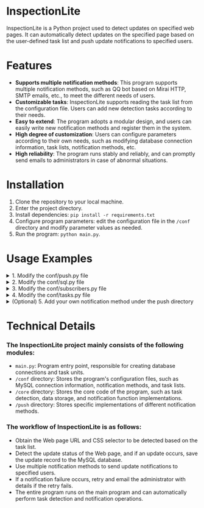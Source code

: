 # InspectionLite
InspectionLite is a Python project used to detect updates on specified web pages. It can automatically detect updates on the specified page based on the user-defined task list and push update notifications to specified users.

# Features
- **Supports multiple notification methods**: This program supports multiple notification methods, such as QQ bot based on Mirai HTTP, SMTP emails, etc., to meet the different needs of users.
- **Customizable tasks**: InspectionLite supports reading the task list from the configuration file. Users can add new detection tasks according to their needs.
- **Easy to extend**: The program adopts a modular design, and users can easily write new notification methods and register them in the system.
- **High degree of customization**: Users can configure parameters according to their own needs, such as modifying database connection information, task lists, notification methods, etc.
- **High reliability**: The program runs stably and reliably, and can promptly send emails to administrators in case of abnormal situations.

# Installation
1. Clone the repository to your local machine.
2. Enter the project directory.
3. Install dependencies: `pip install -r requirements.txt`
4. Configure program parameters: edit the configuration file in the `/conf` directory and modify parameter values as needed.
5. Run the program: `python main.py`.

# Usage Examples
<details>
  <summary>1. Modify the conf/push.py file</summary>

```python
push_setting = {
    # The administrator's email address. If there are any notification errors during runtime, they will be sent to this email address.
    'admin': {
       'email': 'admin@example.com'
    },
    # Fill in the parameters for the Mirai notification protocol here.
    # If you don't need Mirai notification, leave it blank.
    # Note: This project defaults to using Mirai HTTP protocol for notification.
    'mirai': {
        'host': 'mirai.host.com:port',
        'verify_key': 'Mirai HTTP verify key',
        # Fill in the sender's QQ number here. The sender must have logged in to Mirai Console.
        'sender': 10000
    },
    # Fill in the parameters for the SMTP (email) notification protocol here.
    # This is required because messages will be sent via email in case of notification errors.
    'smtp': {
        'host': 'smtp.example.com',
        'port': 465,
        'username': 'inspectionlite@example.com',
        'password': 'example password'
    }
}
```

</details>

<details>
  <summary>2. Modify the conf/sql.py file</summary>

```python
# The project uses a MySQL database, so fill in the login parameters for the database here.
# Note: The database user must have read/write permission for the database.
sql_setting = {
    'host': 'database address',
    'user': 'database username',
    'password': 'database password',
    'db': 'database to use'
}
```

</details>

<details>
  <summary>3. Modify the conf/subscribers.py file</summary>

```python
subscribers = [
    # User 1
    {
        # If subscribing to all notifications, set range to True;
        # If subscribing to some notifications, write them as a list here;
        # If subscribing to no notifications, set range to False (or delete this user).
        'range': True,
        'mirai': {
            # Enable Mirai notification by setting enable to True.
            # If not using Mirai notification, ignore id and is_group.
            'enable': True,
            'id': 10001,
            'is_group': False,
        },
        'smtp': {
            # Enable SMTP (email) notification by setting enable to True.
            # If not using SMTP notification, ignore email.
            'enable': True,
            'email': 'user@example.com'
        }
    },
    # User 2
    {
        'range': ['CSP notifications'],
        'mirai': {
            'enable': True,
            'id': 20001,
            'is_group': True,
        },
        'smtp': {
            'enable': False
        }
    }
]
```

</details>

<details>
  <summary>4. Modify the conf/tasks.py file</summary>

```python
task_list = [
    'CSP notifications',
    'NJ Tech Academic Affairs Office', 
#     Add your tasks here.
#     The following two functions are the main process of the task. Please read the examples carefully and fill in the same format.
]


def get_task_url(task_name: str) -> str:
    """
    Get the URL of the specified task.

    :param task_name: Task name
    :return: URL
    """
    if task_name == task_list[0]:
        jump_request = task_url_parse('https://www.cspro.org/cms/show.action?code=jumpchanneltemplate')
        return urljoin('https://www.cspro.org', findall('\".*\"', jump_request.script.text)[1].strip('\"'))
    elif task_name == task_list[1]:
        return 'http://jwc.njtech.edu.cn/'


def get_task_css(task_name: str) -> str:
    """
    Get the CSS selector of the specified task.

    :param task_name: Task name
    :return: CSS selector
    """
    if task_name == task_list[0]:
        return 'body > div.l_mainouter > div > div:nth-child(1) > div.l_newsmsg.clearfix > div.l_overflowhidden > ' \
               'span > a '
    elif task_name == task_list[1]:
        return '#notice > div.ct > ul > li > p > a'
```

</details>

<details>
  <summary>(Optional) 5. Add your own notification method under the push directory</summary>

```python
# To implement your own notification method, you must inherit the push.base.PushBase class.
# Then, you only need to implement the _send_update method.
from push.base import PushBase


class MyPush(PushBase):
    def _send_update(self,
                     task: str,
                     title: str,
                     url: str,
                     subscriber: dict) -> bool:
        # Implement your notification method here.
        # Suppose you use mypush.py as your file name here:
        # 1. Put the global parameters you need to use in push_setting['mypush'] in conf/push.py (if necessary);
        # 2. Put individual parameters for each user in subscribers[index]['mypush'] in conf/subscribers.py.
        pass
```

</details>

# Technical Details
### The InspectionLite project mainly consists of the following modules: 

- `main.py`: Program entry point, responsible for creating database connections and task units.
- `/conf` directory: Stores the program's configuration files, such as MySQL connection information, notification methods, and task lists.
- `/core` directory: Stores the core code of the program, such as task detection, data storage, and notification function implementations.
- `/push` directory: Stores specific implementations of different notification methods.

### The workflow of InspectionLite is as follows: 

- Obtain the Web page URL and CSS selector to be detected based on the task list.
- Detect the update status of the Web page, and if an update occurs, save the update record to the MySQL database.
- Use multiple notification methods to send update notifications to specified users.
- If a notification failure occurs, retry and email the administrator with details if the retry fails.
- The entire program runs on the main program and can automatically perform task detection and notification operations.
